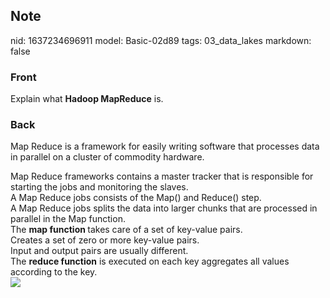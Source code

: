 ## Note
nid: 1637234696911
model: Basic-02d89
tags: 03_data_lakes
markdown: false

### Front
Explain what <b>Hadoop MapReduce</b> is.

### Back
Map Reduce is a framework for easily writing software that processes data in parallel on a cluster of commodity hardware.<div>
</div><div>Map Reduce frameworks contains a master tracker that is responsible for starting the jobs and monitoring the slaves.</div><div>
</div><div>A Map Reduce jobs consists of the Map() and Reduce() step. </div><div>
</div><div>A Map Reduce jobs splits the data into larger chunks that are processed in parallel in the Map function.</div><div>
</div><div>The <b>map function </b>takes care of a set of key-value pairs.</div><div>Creates a set of zero or more key-value pairs.</div><div>Input and output pairs are usually different.</div><div>
</div><div>The <b>reduce function</b> is executed on each key aggregates all values according to the key.</div><div>
</div><div><img src="paste-a0df4bb554ca7eb989716ecba6b3c31dca3c6126.jpg">
</div><div>
</div>
